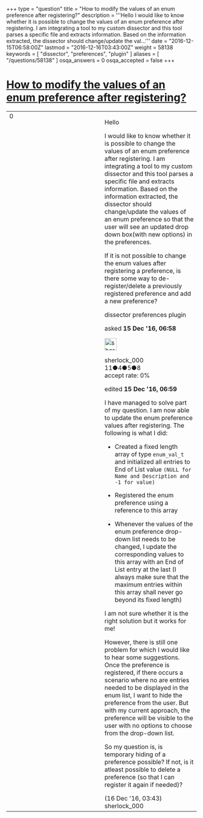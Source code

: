 +++
type = "question"
title = "How to modify the values of an enum preference after registering?"
description = '''Hello I would like to know whether it is possible to change the values of an enum preference after registering. I am integrating a tool to my custom dissector and this tool parses a specific file and extracts information. Based on the information extracted, the dissector should change/update the val...'''
date = "2016-12-15T06:58:00Z"
lastmod = "2016-12-16T03:43:00Z"
weight = 58138
keywords = [ "dissector", "preferences", "plugin" ]
aliases = [ "/questions/58138" ]
osqa_answers = 0
osqa_accepted = false
+++

<div class="headNormal">

# [How to modify the values of an enum preference after registering?](/questions/58138/how-to-modify-the-values-of-an-enum-preference-after-registering)

</div>

<div id="main-body">

<div id="askform">

<table id="question-table" style="width:100%;"><colgroup><col style="width: 50%" /><col style="width: 50%" /></colgroup><tbody><tr class="odd"><td style="width: 30px; vertical-align: top"><div class="vote-buttons"><span id="post-58138-upvote" class="ajax-command post-vote up" rel="nofollow" title="I like this post (click again to cancel)"> </span><div id="post-58138-score" class="post-score" title="current number of votes">0</div><span id="post-58138-downvote" class="ajax-command post-vote down" rel="nofollow" title="I dont like this post (click again to cancel)"> </span> <span id="favorite-mark" class="ajax-command favorite-mark" rel="nofollow" title="mark/unmark this question as favorite (click again to cancel)"> </span><div id="favorite-count" class="favorite-count"></div></div></td><td><div id="item-right"><div class="question-body"><p>Hello</p><p>I would like to know whether it is possible to change the values of an enum preference after registering. I am integrating a tool to my custom dissector and this tool parses a specific file and extracts information. Based on the information extracted, the dissector should change/update the values of an enum preference so that the user will see an updated drop down box(with new options) in the preferences.</p><p>If it is not possible to change the enum values after registering a preference, is there some way to de-register/delete a previously registered preference and add a new preference?</p></div><div id="question-tags" class="tags-container tags"><span class="post-tag tag-link-dissector" rel="tag" title="see questions tagged &#39;dissector&#39;">dissector</span> <span class="post-tag tag-link-preferences" rel="tag" title="see questions tagged &#39;preferences&#39;">preferences</span> <span class="post-tag tag-link-plugin" rel="tag" title="see questions tagged &#39;plugin&#39;">plugin</span></div><div id="question-controls" class="post-controls"></div><div class="post-update-info-container"><div class="post-update-info post-update-info-user"><p>asked <strong>15 Dec '16, 06:58</strong></p><img src="https://secure.gravatar.com/avatar/70baba446202981a08e25a49438b4161?s=32&amp;d=identicon&amp;r=g" class="gravatar" width="32" height="32" alt="sherlock_000&#39;s gravatar image" /><p><span>sherlock_000</span><br />
<span class="score" title="11 reputation points">11</span><span title="4 badges"><span class="badge1">●</span><span class="badgecount">4</span></span><span title="5 badges"><span class="silver">●</span><span class="badgecount">5</span></span><span title="8 badges"><span class="bronze">●</span><span class="badgecount">8</span></span><br />
<span class="accept_rate" title="Rate of the user&#39;s accepted answers">accept rate:</span> <span title="sherlock_000 has no accepted answers">0%</span></p></div><div class="post-update-info post-update-info-edited"><p><span> edited <strong>15 Dec '16, 06:59</strong> </span></p></div></div><div id="comments-container-58138" class="comments-container"><span id="58163"></span><div id="comment-58163" class="comment"><div id="post-58163-score" class="comment-score"></div><div class="comment-text"><p>I have managed to solve part of my question. I am now able to update the enum preference values after registering. The following is what I did:</p><ul><li><p>Created a fixed length array of type <code>enum_val_t</code> and initialized all entries to End of List value <code>(NULL for Name and Description and -1 for value)</code></p></li><li><p>Registered the enum preference using a reference to this array</p></li><li><p>Whenever the values of the enum preference drop-down list needs to be changed, I update the corresponding values to this array with an End of List entry at the last (I always make sure that the maximum entries within this array shall never go beyond its fixed length)</p></li></ul><p>I am not sure whether it is the right solution but it works for me!</p><p>However, there is still one problem for which I would like to hear some suggestions. Once the preference is registered, if there occurs a scenario where no are entries needed to be displayed in the enum list, I want to hide the preference from the user. But with my current approach, the preference will be visible to the user with no options to choose from the drop-down list.</p><p>So my question is, is temporary hiding of a preference possible? If not, is it atleast possible to delete a preference (so that I can register it again if needed)?</p></div><div id="comment-58163-info" class="comment-info"><span class="comment-age">(16 Dec '16, 03:43)</span> <span class="comment-user userinfo">sherlock_000</span></div></div></div><div id="comment-tools-58138" class="comment-tools"></div><div class="clear"></div><div id="comment-58138-form-container" class="comment-form-container"></div><div class="clear"></div></div></td></tr></tbody></table>

</div>

</div>

